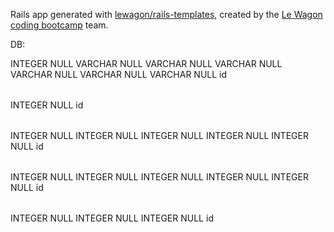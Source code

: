 Rails app generated with [lewagon/rails-templates](https://github.com/lewagon/rails-templates), created by the [Le Wagon coding bootcamp](https://www.lewagon.com) team.


DB:


<?xml version="1.0" encoding="utf-8" ?>
<!-- SQL XML created by WWW SQL Designer, https://github.com/ondras/wwwsqldesigner/ -->
<!-- Active URL: https://kitt.lewagon.com/db/2214 -->
<sql>
<datatypes db="postgresql">
 <group label="Numeric" color="rgb(238,238,170)">
  <type label="Integer" length="0" sql="INTEGER" re="INT" quote=""/>
  <type label="Small Integer" length="0" sql="SMALLINT" quote=""/>
  <type label="Big Integer" length="0" sql="BIGINT" quote=""/>
  <type label="Decimal" length="1" sql="DECIMAL" re="numeric" quote=""/>
  <type label="Serial" length="0" sql="SERIAL" re="SERIAL4" fk="Integer" quote=""/>
  <type label="Big Serial" length="0" sql="BIGSERIAL" re="SERIAL8" fk="Big Integer" quote=""/>
  <type label="Real" length="0" sql="BIGINT" quote=""/>
  <type label="Single precision" length="0" sql="FLOAT" quote=""/>
  <type label="Double precision" length="0" sql="DOUBLE" re="DOUBLE" quote=""/>
 </group>
​
 <group label="Character" color="rgb(255,200,200)">
  <type label="Char" length="1" sql="CHAR" quote="'"/>
  <type label="Varchar" length="1" sql="VARCHAR" re="CHARACTER VARYING" quote="'"/>
  <type label="Text" length="0" sql="TEXT" quote="'"/>
  <type label="Binary" length="1" sql="BYTEA" quote="'"/>
  <type label="Boolean" length="0" sql="BOOLEAN" quote="'"/>
 </group>
​
 <group label="Date &amp; Time" color="rgb(200,255,200)">
  <type label="Date" length="0" sql="DATE" quote="'"/>
  <type label="Time" length="1" sql="TIME" quote="'"/>
  <type label="Time w/ TZ" length="0" sql="TIME WITH TIME ZONE" quote="'"/>
  <type label="Interval" length="1" sql="INTERVAL" quote="'"/>
  <type label="Timestamp" length="1" sql="TIMESTAMP" quote="'"/>
  <type label="Timestamp w/ TZ" length="0" sql="TIMESTAMP WITH TIME ZONE" quote="'"/>
  <type label="Timestamp wo/ TZ" length="0" sql="TIMESTAMP WITHOUT TIME ZONE" quote="'"/>
 </group>
​
 <group label="Miscellaneous" color="rgb(200,200,255)">
  <type label="XML" length="1" sql="XML" quote="'"/>
  <type label="Bit" length="1" sql="BIT" quote="'"/>
  <type label="Bit Varying" length="1" sql="VARBIT" re="BIT VARYING" quote="'"/>
  <type label="Inet Host Addr" length="0" sql="INET" quote="'"/>
  <type label="Inet CIDR Addr" length="0" sql="CIDR" quote="'"/>
  <type label="Geometry" length="0" sql="GEOMETRY" quote="'"/>
 </group>
</datatypes><table x="851" y="132" name="users">
<row name="id" null="1" autoincrement="1">
<datatype>INTEGER</datatype>
<default>NULL</default></row>
<row name="email" null="1" autoincrement="0">
<datatype>VARCHAR</datatype>
<default>NULL</default></row>
<row name="password" null="1" autoincrement="0">
<datatype>VARCHAR</datatype>
<default>NULL</default></row>
<row name="car_plate" null="1" autoincrement="0">
<datatype>VARCHAR</datatype>
<default>NULL</default></row>
<row name="first_name" null="1" autoincrement="0">
<datatype>VARCHAR</datatype>
<default>NULL</default></row>
<row name="last_name" null="1" autoincrement="0">
<datatype>VARCHAR</datatype>
<default>NULL</default></row>
<row name="photo" null="1" autoincrement="0">
<datatype>VARCHAR</datatype>
<default>NULL</default></row>
<key type="PRIMARY" name="">
<part>id</part>
</key>
</table>
<table x="1183" y="53" name="charging_posts">
<row name="id" null="1" autoincrement="1">
<datatype>INTEGER</datatype>
<default>NULL</default></row>
<key type="PRIMARY" name="">
<part>id</part>
</key>
</table>
<table x="1283" y="243" name="charging_sessions">
<row name="id" null="1" autoincrement="1">
<datatype>INTEGER</datatype>
<default>NULL</default></row>
<row name="charging_post_id" null="1" autoincrement="0">
<datatype>INTEGER</datatype>
<default>NULL</default><relation table="charging_posts" row="id" />
</row>
<row name="user_id" null="1" autoincrement="0">
<datatype>INTEGER</datatype>
<default>NULL</default><relation table="users" row="id" />
</row>
<row name="start_time" null="1" autoincrement="0">
<datatype>INTEGER</datatype>
<default>NULL</default></row>
<row name="end_time" null="1" autoincrement="0">
<datatype>INTEGER</datatype>
<default>NULL</default></row>
<key type="PRIMARY" name="">
<part>id</part>
</key>
</table>
<table x="1057" y="374" name="queueings">
<row name="id" null="1" autoincrement="1">
<datatype>INTEGER</datatype>
<default>NULL</default></row>
<row name="user_id" null="1" autoincrement="0">
<datatype>INTEGER</datatype>
<default>NULL</default><relation table="users" row="id" />
</row>
<row name="start_time" null="1" autoincrement="0">
<datatype>INTEGER</datatype>
<default>NULL</default></row>
<row name="end_time" null="1" autoincrement="0">
<datatype>INTEGER</datatype>
<default>NULL</default></row>
<row name="status" null="1" autoincrement="0">
<datatype>INTEGER</datatype>
<default>NULL</default></row>
<key type="PRIMARY" name="">
<part>id</part>
</key>
</table>
<table x="1368" y="448" name="violations">
<row name="id" null="1" autoincrement="1">
<datatype>INTEGER</datatype>
<default>NULL</default></row>
<row name="status" null="1" autoincrement="0">
<datatype>INTEGER</datatype>
<default>NULL</default></row>
<row name="charging_session_id" null="1" autoincrement="0">
<datatype>INTEGER</datatype>
<default>NULL</default><relation table="charging_sessions" row="id" />
</row>
<key type="PRIMARY" name="">
<part>id</part>
</key>
</table>
</sql>

